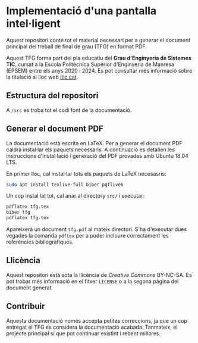# Implementació d'una pantalla intel·ligent

Aquest repositori conté tot el material necessari per a generar el document
principal del treball de final de grau (TFG) en format PDF.

Aquest TFG forma part del pla educatiu del **Grau d'Enginyeria de
Sistemes TIC**, cursat a la Escola Politècnica Superior d'Enginyeria
de Manresa (EPSEM) entre els anys 2020 i 2024. Es pot consultar més
informació sobre la titulació al lloc web [itic.cat](https://itic.cat).

## Estructura del repositori

A `/src` es troba tot el codi font de la documentació.
<!-- TODO Afegir més directoris? -->

## Generar el document PDF

La documentació està escrita en LaTeX. Per a generar el document PDF caldrà
instal·lar els paquets necessaris. A continuació es detallen les instruccions
d'instal·lació i generació del PDF provades amb Ubuntu 18.04 LTS.

En primer lloc, cal instal·lar tots els paquets de LaTeX necesasris:

```sh
sudo apt install texlive-full biber pgflive6
```

Un cop instal·lat tot, cal anar al directory `src/` i executar:

```sh
pdflatex tfg.tex
biber tfg
pdflatex tfg.tex
```

Apareixerà un document `tfg.pdf` al mateix directori. S'ha d'executar dues
vegades la comanda `pdftex` per a poder incloure correctament les referències
bibliogràfiques.

## Llicència

Aquest repositori està sota la llicència de *Creative Commons* BY-NC-SA. Es pot
trobar més informació en el fitxer `LICENSE` o a la segona pàgina del document
generat.

## Contribuir

Aquesta documentació només accepta petites correccions, ja que un cop entregat
el TFG es considera la documentació acabada. Tanmateix, el projecte principal
sí que pot continuar existint i rebent millores.
